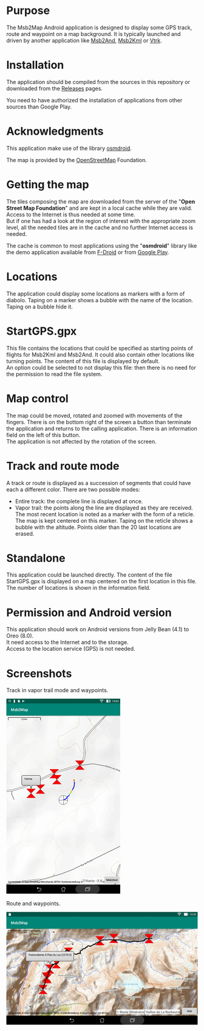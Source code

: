 # Purpose
The Msb2Map Android application is designed to display
some GPS track, route and waypoint on a map background.
It is typically launched and driven
by another application like [Msb2And](https://github.com/msb2kml/Msb2And),
[Msb2Kml](https://github.com/msb2kml/Msb2Kml) or
[Vtrk](https://github.com/msb2kml/Vtrk).

# Installation
The application should be compiled from the sources in this repository
or downloaded from the [Releases](https://github.com/msb2kml/Msb2Map/releases)
pages.

You need to have authorized the installation of applications from
other sources than Google Play.

# Acknowledgments
This application make use of the library
[osmdroid](https://github.com/osmdroid/osmdroid).

The map is provided by the [OpenStreetMap](https://www.openstreetmap.org/)
Foundation.

# Getting the map
The tiles composing the map are downloaded from the server of the
"**Open Street Map Foundation**" and are kept in a local cache while they
are valid. 
Access to the Internet is thus needed at some time.  
But if one has had a look at the region of interest with the appropriate
zoom level, all the needed tiles are in the cache and no further
Internet access is needed.

The cache is common to most applications using the "**osmdroid**" library
like the demo application available from
[F-Droid](https://f-droid.org/packages/org.osmdroid/) or from
[Google Play](https://play.google.com/store/apps/details?id=org.osmdroid).

# Locations
The application could display some locations as markers with a
form of diabolo. 
Taping on a marker shows a bubble with the name of the location. 
Taping on a bubble hide it.

# StartGPS.gpx
This file contains the locations that could be specified as
starting points of flights for Msb2Kml and Msb2And. It could also
contain other locations like turning points. 
The content of this file is displayed by default.  
An option could be selected to not display this file: then there is no need
for the permission to read the file system.

# Map control
The map could be moved, rotated and zoomed with movements of the fingers. 
There is on the bottom right of the screen a button than terminate
the application and returns to the calling application. 
There is an information field on the left of this button.  
The application is not affected by the rotation of the screen.

# Track and route mode
A track or route is displayed as a succession of segments that could have
each a different color. 
There are two possible modes:

+ Entire track: the complete line is displayed at once.
+ Vapor trail: the points along the line are displayed as they
 are received. The most recent location is noted as a marker with
 the form of a reticle. The map is kept centered on this marker.
 Taping on the reticle shows a bubble with the altitude.
 Points older than the 20 last locations are erased.

# Standalone
This application could be launched directly. 
The content of the file StartGPS.gpx is displayed on a map centered
on the first location in this file. The number of locations is
shown in the information field.

# Permission and Android version
This application should work on Android versions from
Jelly Bean (4.1) to Oreo (8.0).  
It need access to the Internet and to the storage.  
Access to the location service (GPS) is not needed.

# Screenshots
Track in vapor trail mode and waypoints.

![Msb2Map.jpg](Msb2Map.jpg)

Route and waypoints.

![RouteAndWpt.jpg](RouteAndWpt.jpg)

